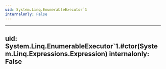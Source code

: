 ```yaml
---
uid: System.Linq.EnumerableExecutor`1
internalonly: False
---
```


---
uid: System.Linq.EnumerableExecutor`1.#ctor(System.Linq.Expressions.Expression)
internalonly: False
---
